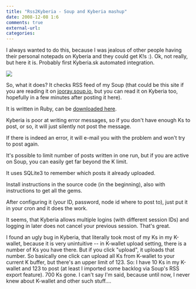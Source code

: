 ```yaml
---
title: "Rss2Kyberia - Soup and Kyberia mashup"
date: 2008-12-08 1:6
comments: true
external-url:
categories:
---
```

I always wanted to do this, because I was jealous of other people having their personal notepads on Kyberia and they could get K!s :). Ok, not really, but here it is. Probably first Kyberia.sk automated integration.   
  
[![][1]][2]  
  
So, what it does? It checks RSS feed of my Soup (that could be this site if you are reading it on [jooray.soup.io][3], but you can read it on Kyberia too, hopefully in a few minutes after posting it here).  
  
It is written in Ruby, can be [downloaded here][4].   
  
Kyberia is poor at writing error messages, so if you don't have enough Ks to post, or so, it will just silently not post the message.   
  
If there is indeed an error, it will e-mail you with the problem and won't try to post again.  
  
It's possible to limit number of posts written in one run, but if you are active on Soup, you can easily get far beyond the K limit.  
  
It uses SQLite3 to remember which posts it already uploaded.  
  
Install instructions in the source code (in the beginning), also with instructions to get all the gems.  
  
After configuring it (your ID, password, node id where to post to), just put it in your cron and it does the work.  
  
It seems, that Kyberia allows multiple logins (with different session IDs) and logging in later does not cancel your previous session. That's great.  
  
I found an ugly bug in Kyberia, that literally took most of my Ks in my K-wallet, because it is very unintuitive -- in K-wallet upload setting, there is a number of Ks you have there. But if you click "upload", it uploads that number. So basically one click can upload all Ks from K-wallet to your current K buffer, but there's an upper limit of 123. So: I have 10 Ks in my K-wallet and 123 to post (at least I imported some backlog via Soup's RSS export feature). 700 Ks gone. I can't say I'm said, because until now, I never knew about K-wallet and other such stuff....

  [1]: http://flz.sk.cx/rss2kyberia-small.png
  [2]: http://flz.sk.cx/rss2kyberia.png
  [3]: http://jooray.soup.io/
  [4]: https://github.com/jooray/rss2kyberia
